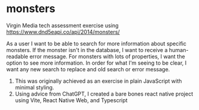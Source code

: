 # monsters

Virgin Media tech assessment exercise using https://www.dnd5eapi.co/api/2014/monsters/

As a user I want to be able to search for more information about specific monsters.
If the monster isn't in the database, I want to receive a human-readable error message.
For monsters with lots of properties, I want the option to see more information.
In order for what I'm seeing to be clear, I want any new search to replace and old search or error message.

1. This was originally achieved as an exercise in plain JavaScript with minimal styling.
2. Using advice from ChatGPT, I created a bare bones react native project using Vite, React Native Web, and Typescript